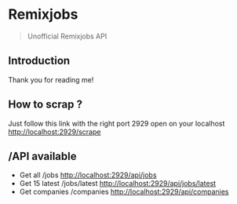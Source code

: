 # Remixjobs

> Unofficial Remixjobs API

## Introduction

Thank you for reading me!

## How to scrap ?

Just follow this link with the right port 2929 open on your localhost
[http://localhost:2929/scrape](http://localhost:2929/scrape)

## /API available

- Get all /jobs [http://localhost:2929/api/jobs](http://localhost:2929/api/jobs)
- Get 15 latest /jobs/latest [http://localhost:2929/api/jobs/latest](http://localhost:2929/api/jobs/latest)
- Get companies /companies [http://localhost:2929/api/companies](http://localhost:2929/api/companies)
